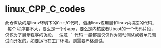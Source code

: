 # linux_CPP_C_codes
此仓库放的是linux环境下的C++/C代码，包括linux应用层和linux内核态的代码。
 
每个 程序都不大，要么是一个小app，要么是内核或者Uboot的一个代码片段，仅仅为了展示程序的功能。
 
注意 ：
代码 一般都是仅仅作为驱动测试或者单元测试而开发的。如要运行在工厂环境，则需要严格测试。
